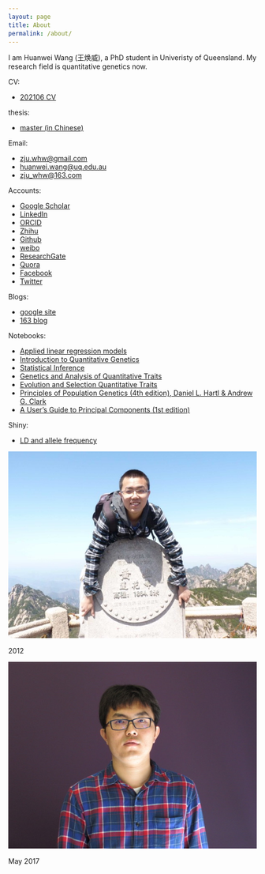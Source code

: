 ```yaml
---
layout: page
title: About
permalink: /about/
---
```


I am Huanwei Wang (王焕威), a PhD student in Univeristy of Queensland. My research field is quantitative genetics now.

CV:
- [202106 CV](/documents/CV_huanwei_22Jun2021.pdf)

thesis:

- [master (in Chinese)](/documents/master_thesis.pdf)

Email:

- zju.whw@gmail.com
- huanwei.wang@uq.edu.au
- zju_whw@163.com

Accounts:

- [Google Scholar](https://scholar.google.com/citations?user=B8z18fgAAAAJ&hl=en)
- [LinkedIn](https://cn.linkedin.com/in/huanwei-wang-53205b61)
- [ORCID](http://orcid.org/0000-0002-6137-3391)
- [Zhihu](https://www.zhihu.com/people/wang-huan-wei)
- [Github](https://github.com/zjuwhw)
- [weibo](http://weibo.com/u/1862168475)
- [ResearchGate](https://www.researchgate.net/profile/Huanwei_Wang)
- [Quora](https://www.quora.com/profile/Wang-Huanwei)
- [Facebook](https://www.facebook.com/zju.whw)
- [Twitter](https://twitter.com/zjuwhw)


Blogs:

- [google site](https://sites.google.com/site/zjuwhwsblog/home)
- [163 blog](http://blog.163.com/zju_whw/)

Notebooks:

- [Applied linear regression models](https://zjuwhw.github.io/notebook-alrm/)
- [Introduction to Quantitative Genetics](https://zjuwhw.github.io/notebook-qg/)
- [Statistical Inference](https://zjuwhw.github.io/notebook-si/)
- [Genetics and Analysis of Quantitative Traits](https://zjuwhw.github.io/notebook-gaqt/)
- [Evolution and Selection Quantitative Traits](https://zjuwhw.github.io/notebook-esqt/)
- [Principles of Population Genetics (4th edition), Daniel L. Hartl & Andrew G. Clark](https://zjuwhw.github.io/notebook-ppg/)
- [A User’s Guide to Principal Components (1st edition)](https://zjuwhw.github.io/notebook-pca/)

Shiny:

- [LD and allele frequency](https://huanwei.shinyapps.io/ldfrq/)



![Alt text](/images/me.jpg)

2012

![Alt text](/images/Huanwei_Wang_2017May.JPG)

May 2017